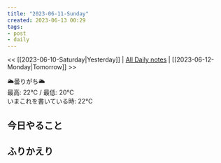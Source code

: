 ```yaml
---
title: "2023-06-11-Sunday"
created: 2023-06-13 00:29
tags:
- post
- daily
---
```


<< [[2023-06-10-Saturday|Yesterday]] | [All Daily notes](/tags/daily) | [[2023-06-12-Monday|Tomorrow]] >>

🌥️曇りがち🌥️  
最高: 22℃ / 最低: 20℃  
いまこれを書いている時: 22℃

## 今日やること



## ふりかえり